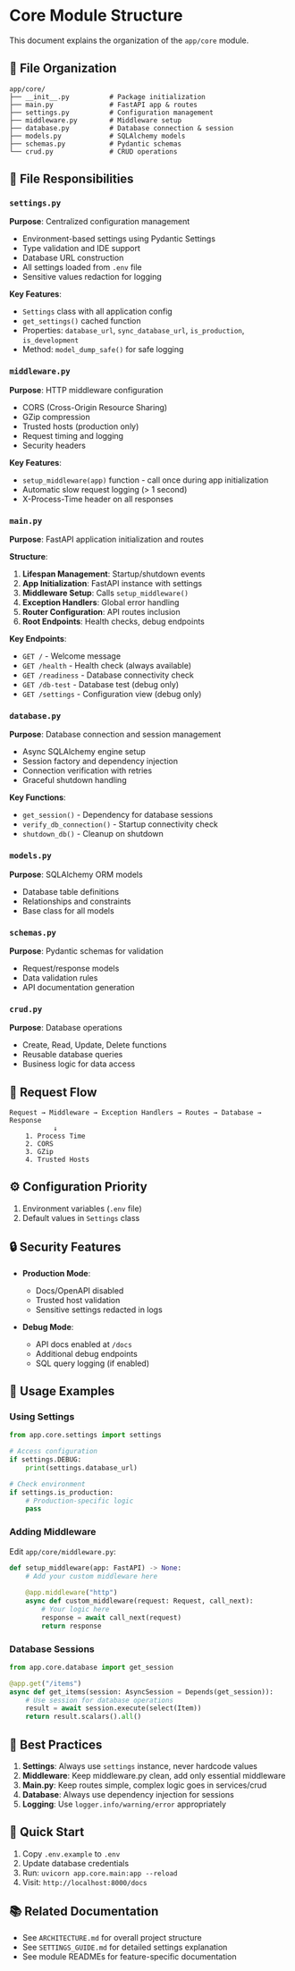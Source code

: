 # Core Module Structure

This document explains the organization of the `app/core` module.

## 📁 File Organization

```
app/core/
├── __init__.py          # Package initialization
├── main.py              # FastAPI app & routes
├── settings.py          # Configuration management
├── middleware.py        # Middleware setup
├── database.py          # Database connection & session
├── models.py            # SQLAlchemy models
├── schemas.py           # Pydantic schemas
└── crud.py              # CRUD operations
```

## 📄 File Responsibilities

### `settings.py`
**Purpose**: Centralized configuration management

- Environment-based settings using Pydantic Settings
- Type validation and IDE support
- Database URL construction
- All settings loaded from `.env` file
- Sensitive values redaction for logging

**Key Features**:
- `Settings` class with all application config
- `get_settings()` cached function
- Properties: `database_url`, `sync_database_url`, `is_production`, `is_development`
- Method: `model_dump_safe()` for safe logging

### `middleware.py`
**Purpose**: HTTP middleware configuration

- CORS (Cross-Origin Resource Sharing)
- GZip compression
- Trusted hosts (production only)
- Request timing and logging
- Security headers

**Key Features**:
- `setup_middleware(app)` function - call once during app initialization
- Automatic slow request logging (> 1 second)
- X-Process-Time header on all responses

### `main.py`
**Purpose**: FastAPI application initialization and routes

**Structure**:
1. **Lifespan Management**: Startup/shutdown events
2. **App Initialization**: FastAPI instance with settings
3. **Middleware Setup**: Calls `setup_middleware()`
4. **Exception Handlers**: Global error handling
5. **Router Configuration**: API routes inclusion
6. **Root Endpoints**: Health checks, debug endpoints

**Key Endpoints**:
- `GET /` - Welcome message
- `GET /health` - Health check (always available)
- `GET /readiness` - Database connectivity check
- `GET /db-test` - Database test (debug only)
- `GET /settings` - Configuration view (debug only)

### `database.py`
**Purpose**: Database connection and session management

- Async SQLAlchemy engine setup
- Session factory and dependency injection
- Connection verification with retries
- Graceful shutdown handling

**Key Functions**:
- `get_session()` - Dependency for database sessions
- `verify_db_connection()` - Startup connectivity check
- `shutdown_db()` - Cleanup on shutdown

### `models.py`
**Purpose**: SQLAlchemy ORM models

- Database table definitions
- Relationships and constraints
- Base class for all models

### `schemas.py`
**Purpose**: Pydantic schemas for validation

- Request/response models
- Data validation rules
- API documentation generation

### `crud.py`
**Purpose**: Database operations

- Create, Read, Update, Delete functions
- Reusable database queries
- Business logic for data access

## 🔄 Request Flow

```
Request → Middleware → Exception Handlers → Routes → Database → Response
           ↓
    1. Process Time
    2. CORS
    3. GZip
    4. Trusted Hosts
```

## ⚙️ Configuration Priority

1. Environment variables (`.env` file)
2. Default values in `Settings` class

## 🔒 Security Features

- **Production Mode**:
  - Docs/OpenAPI disabled
  - Trusted host validation
  - Sensitive settings redacted in logs

- **Debug Mode**:
  - API docs enabled at `/docs`
  - Additional debug endpoints
  - SQL query logging (if enabled)

## 📝 Usage Examples

### Using Settings
```python
from app.core.settings import settings

# Access configuration
if settings.DEBUG:
    print(settings.database_url)

# Check environment
if settings.is_production:
    # Production-specific logic
    pass
```

### Adding Middleware
Edit `app/core/middleware.py`:
```python
def setup_middleware(app: FastAPI) -> None:
    # Add your custom middleware here
    
    @app.middleware("http")
    async def custom_middleware(request: Request, call_next):
        # Your logic here
        response = await call_next(request)
        return response
```

### Database Sessions
```python
from app.core.database import get_session

@app.get("/items")
async def get_items(session: AsyncSession = Depends(get_session)):
    # Use session for database operations
    result = await session.execute(select(Item))
    return result.scalars().all()
```

## 🎯 Best Practices

1. **Settings**: Always use `settings` instance, never hardcode values
2. **Middleware**: Keep middleware.py clean, add only essential middleware
3. **Main.py**: Keep routes simple, complex logic goes in services/crud
4. **Database**: Always use dependency injection for sessions
5. **Logging**: Use `logger.info/warning/error` appropriately

## 🚀 Quick Start

1. Copy `.env.example` to `.env`
2. Update database credentials
3. Run: `uvicorn app.core.main:app --reload`
4. Visit: `http://localhost:8000/docs`

## 📚 Related Documentation

- See `ARCHITECTURE.md` for overall project structure
- See `SETTINGS_GUIDE.md` for detailed settings explanation
- See module READMEs for feature-specific documentation
